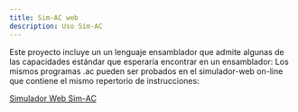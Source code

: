 ```yaml
---
title: Sim-AC web
description: Uso Sim-AC
---
```


Este proyecto incluye un un lenguaje ensamblador que admite algunas de las capacidades estándar que esperaría encontrar en un ensamblador:
Los mismos programas .ac pueden ser probados en el simulador-web on-line que contiene el mismo repertorio de instrucciones:

[Simulador Web Sim-AC](https://ruiz-jose.github.io/Sim-AC-Web/)
